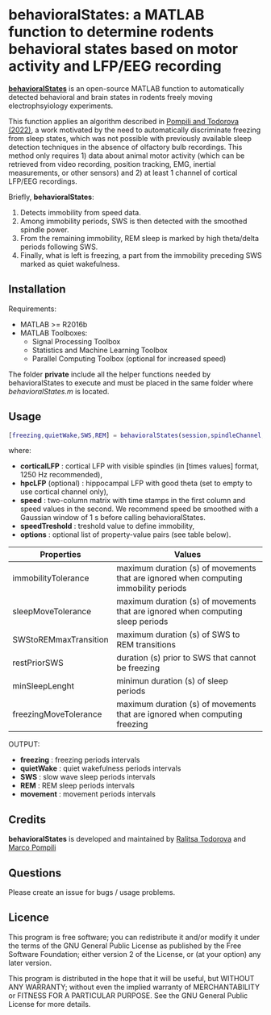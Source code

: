 # behavioralStates: a MATLAB function to determine rodents behavioral states based on motor activity and LFP/EEG recording

[**behavioralStates**](https://github.com/mnpompili/behavioralStates) is an open-source MATLAB function to automatically detected behavioral and brain states in rodents freely moving electrophsyiology experiments.

This function applies an algorithm described in [Pompili and Todorova (2022)](www.addresstothepaper.com), a work motivated by the need to automatically discriminate freezing from sleep states, which was not possible with previously available sleep detection techniques in the absence of olfactory bulb recordings. This method only requires 1) data about animal motor activity (which can be retrieved from video recording, position tracking, EMG, inertial measurements, or other sensors) and 2) at least 1 channel of cortical LFP/EEG recordings.  

Briefly, **behavioralStates**: 
1) Detects immobility from speed data.  
2) Among immobility periods, SWS is then detected with the smoothed spindle power. 
3) From the remaining immobility, REM sleep is marked by high theta/delta periods following SWS. 
4) Finally, what is left is freezing, a part from the immobility preceding SWS marked as quiet wakefulness.

## Installation

Requirements:

* MATLAB >= R2016b
* MATLAB Toolboxes:
  * Signal Processing Toolbox
  * Statistics and Machine Learning Toolbox
  * Parallel Computing Toolbox (optional for increased speed)

The folder **private** include all the helper functions needed by behavioralStates to execute and must be placed in the same folder where *behavioralStates.m* is located.

## Usage

```matlab
[freezing,quietWake,SWS,REM] = behavioralStates(session,spindleChannel,thetaChannel,speed,speedTresh,<options>)
```
where:
* **corticalLFP** : cortical LFP with visible spindles (in [times values] format, 1250 Hz recommended),
* **hpcLFP** (optional) : hippocampal LFP with good theta (set to empty to use cortical channel only),
* **speed** :  two-column matrix with time stamps in the first column and speed values in the second. We recommend speed be smoothed with a Gaussian window of 1 s before calling behavioralStates.
* **speedTreshold** : treshold value to define immobility,
* **options** : optional list of property-value pairs (see table below).

| Properties  | Values |
| ------------- | ------------- |
| immobilityTolerance  | maximum duration (s) of movements that are ignored when computing immobility periods  |
| sleepMoveTolerance  | maximum duration (s) of movements that are ignored when computing sleep periods  |
| SWStoREMmaxTransition | maximum duration (s) of SWS to REM transitions |
| restPriorSWS | duration (s) prior to SWS that cannot be freezing |
| minSleepLenght | minimun duration (s) of sleep periods |
| freezingMoveTolerance | maximum duration (s) of movements that are ignored when computing freezing |

OUTPUT:
* **freezing** : freezing periods intervals
* **quietWake** : quiet wakefulness periods intervals
* **SWS** : slow wave sleep periods intervals
* **REM** : REM sleep periods intervals
* **movement** : movement periods intervals

## Credits

**behavioralStates** is developed and maintained by [Ralitsa Todorova](https://braincomputation.org/people/) and [Marco Pompili](http://www.normalesup.org/~pompili/)

## Questions

Please create an issue for bugs / usage problems.

## Licence

This program is free software; you can redistribute it and/or modify it under the terms of the GNU General Public License as published by the Free Software Foundation; either version 2 of the License, or (at your option) any later version.

This program is distributed in the hope that it will be useful, but WITHOUT ANY WARRANTY; without even the implied warranty of MERCHANTABILITY or FITNESS FOR A PARTICULAR PURPOSE. See the GNU General Public License for more details.

